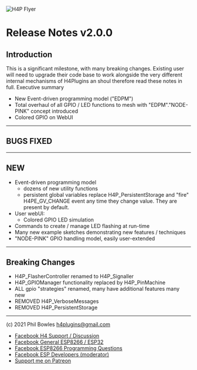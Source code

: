 ![H4P Flyer](/assets/H4PLogoSmall.jpg) 

# Release Notes v2.0.0

## Introduction

This is a significant milestone, with many breaking changes. Existing user will need to upgrade their code base to work alongside the very different internal mechanisms of H4Plugins an shoul therefore read these notes in full. Executive summary

* New Event-driven programming model ("EDPM")
* Total overhaul of all GPIO / LED functions to mesh with "EDPM"."NODE-PINK" concept introduced
* Colored GPIO on WebUI

---

## **BUGS FIXED**

---

## **NEW**

* Event-driven programming model
    * dozens of new utility functions
    * persistent global variables replace H4P_PersistentStorage and "fire" H4PE_GV_CHANGE event any time they change value. They are present by default. 
* User webUI:
  * Colored GPIO LED simulation
* Commands to create / manage LED flashing at run-time
* Many new example sketches demonstrating new features / techniques
* "NODE-PINK" GPIO handling model, easily user-extended

---

## **Breaking Changes**

* H4P_FlasherController renamed to H4P_Signaller
* H4P_GPIOManager functionality replaced by H4P_PinMachine
* ALL gpio "strategies" renamed, many have additional features many new
* REMOVED H4P_VerboseMessages
* REMOVED H4P_PersistentStorage

---

(c) 2021 Phil Bowles h4plugins@gmail.com

* [Facebook H4  Support / Discussion](https://www.facebook.com/groups/444344099599131/)
* [Facebook General ESP8266 / ESP32](https://www.facebook.com/groups/2125820374390340/)
* [Facebook ESP8266 Programming Questions](https://www.facebook.com/groups/esp8266questions/)
* [Facebook ESP Developers (moderator)](https://www.facebook.com/groups/ESP8266/)
* [Support me on Patreon](https://patreon.com/esparto)